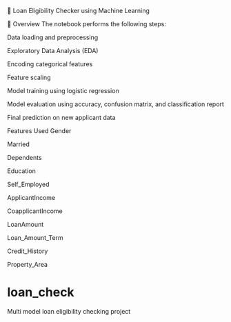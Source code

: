 🏦 Loan Eligibility Checker using Machine Learning

📄 Overview
The notebook performs the following steps:

Data loading and preprocessing

Exploratory Data Analysis (EDA)

Encoding categorical features

Feature scaling

Model training using logistic regression

Model evaluation using accuracy, confusion matrix, and classification report

Final prediction on new applicant data


Features Used
Gender

Married

Dependents

Education

Self_Employed

ApplicantIncome

CoapplicantIncome

LoanAmount

Loan_Amount_Term

Credit_History

Property_Area

# loan_check
Multi model loan eligibility checking project

